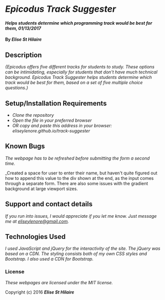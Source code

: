 # _Epicodus Track Suggester_

#### _Helps students determine which programming track would be best for them, 01/13/2017_

#### By _**Elise St Hilaire**_

## Description

_{Epicodus offers five different tracks for students to study. These options can be intimidating, especially for students that don't have much technical background. Epicodus Track Suggester helps students determine which track would be best for them, based on a set of five multiple choice questions.}_

## Setup/Installation Requirements

* _Clone the repository_
* _Open the file in your preferred browser_
* _OR copy and paste this address in your browser:_
_eliseylenore.github.io/track-suggester_



## Known Bugs

_The webpage has to be refreshed before submitting the form a second time._

_Created a space for user to enter their name, but haven't quite figured out how to append this value to the div shown at the end, as the input comes through a separate form. There are also some issues with the gradient background at large viewport sizes.

## Support and contact details

_If you run into issues, I would appreciate if you let me know. Just message me at eliseylenore@gmail.com._

## Technologies Used

_I used JavaScript and jQuery for the interactivity of the site. The jQuery was based on a CDN. The styling consists both of my own CSS styles and Bootstrap. I also used a CDN for Bootstrap._

### License

*These webpages are licensed under the MIT license.*

Copyright (c) 2016 **_Elise St Hilaire_**
